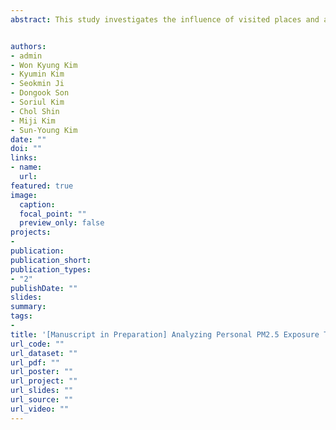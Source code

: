 ```yaml
---
abstract: This study investigates the influence of visited places and activities on personal exposure to PM2.5, considering seasonal and weekday/weekend variations. Data were collected from 54 senior participants in South Korea using GPS devices, personal air pollution monitors, and travel diaries during spring and summer of 2023. The study analyzed 13 activity-place-move variables and their association with PM2.5 exposure through stratified linear regression. Results revealed significant variability across season-day groups, with the highest explanatory power in spring weekends (R²=0.62). Notably, spending more time on "preparing meals at non-home-indoor" was linked to a reduction in PM2.5 exposure during weekends but not on weekdays. These findings highlight the need for targeted strategies to minimize personal air pollution exposure based on activity patterns and timing.


authors:
- admin
- Won Kyung Kim
- Kyumin Kim
- Seokmin Ji
- Dongook Son
- Soriul Kim
- Chol Shin
- Miji Kim
- Sun-Young Kim
date: ""
doi: ""
links:
- name:
  url: 
featured: true
image:
  caption:
  focal_point: ""
  preview_only: false
projects:
- 
publication: 
publication_short: 
publication_types:
- "2"
publishDate: ""
slides:
summary: 
tags:
- 
title: '[Manuscript in Preparation] Analyzing Personal PM2.5 Exposure Through APT (Activity-Place-Transport) varialbes: Integration of Time Activity Patterns, Place, and Transportation'
url_code: ""
url_dataset: ""
url_pdf: ""
url_poster: ""
url_project: ""
url_slides: ""
url_source: ""
url_video: ""
---
```

